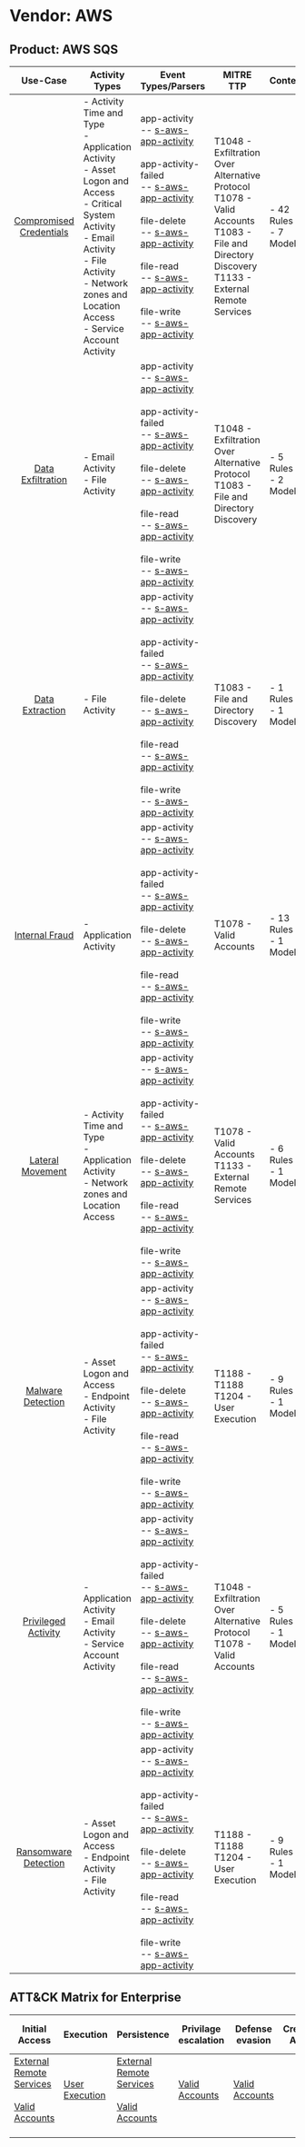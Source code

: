 Vendor: AWS
===========
Product: AWS SQS
----------------
|                                 Use-Case                                  | Activity Types                                                                                                                                                                                                            | Event Types/Parsers                                                                                                                                                                                                                                                                                                                                                                                                                                                                                | MITRE TTP                                                                                                                                                | Content                    |
|:-------------------------------------------------------------------------:| ------------------------------------------------------------------------------------------------------------------------------------------------------------------------------------------------------------------------- | -------------------------------------------------------------------------------------------------------------------------------------------------------------------------------------------------------------------------------------------------------------------------------------------------------------------------------------------------------------------------------------------------------------------------------------------------------------------------------------------------- | -------------------------------------------------------------------------------------------------------------------------------------------------------- | -------------------------- |
| [Compromised Credentials](../UseCases/usecase_compromised_credentials.md) | - Activity Time  and Type<br>- Application Activity<br>- Asset Logon and Access<br>- Critical System Activity<br>- Email Activity<br>- File Activity<br>- Network zones and Location Access<br>- Service Account Activity |  app-activity<br> -- [s-aws-app-activity](../Parsers/parserContent_s-aws-app-activity.md)<br><br> app-activity-failed<br> -- [s-aws-app-activity](../Parsers/parserContent_s-aws-app-activity.md)<br><br> file-delete<br> -- [s-aws-app-activity](../Parsers/parserContent_s-aws-app-activity.md)<br><br> file-read<br> -- [s-aws-app-activity](../Parsers/parserContent_s-aws-app-activity.md)<br><br> file-write<br> -- [s-aws-app-activity](../Parsers/parserContent_s-aws-app-activity.md)<br> | T1048 - Exfiltration Over Alternative Protocol<br>T1078 - Valid Accounts<br>T1083 - File and Directory Discovery<br>T1133 - External Remote Services<br> |  - 42 Rules<br> - 7 Models |
|       [Data Exfiltration](../UseCases/usecase_data_exfiltration.md)       | - Email Activity<br>- File Activity                                                                                                                                                                                       |  app-activity<br> -- [s-aws-app-activity](../Parsers/parserContent_s-aws-app-activity.md)<br><br> app-activity-failed<br> -- [s-aws-app-activity](../Parsers/parserContent_s-aws-app-activity.md)<br><br> file-delete<br> -- [s-aws-app-activity](../Parsers/parserContent_s-aws-app-activity.md)<br><br> file-read<br> -- [s-aws-app-activity](../Parsers/parserContent_s-aws-app-activity.md)<br><br> file-write<br> -- [s-aws-app-activity](../Parsers/parserContent_s-aws-app-activity.md)<br> | T1048 - Exfiltration Over Alternative Protocol<br>T1083 - File and Directory Discovery<br>                                                               |  - 5 Rules<br> - 2 Models  |
|         [Data Extraction](../UseCases/usecase_data_extraction.md)         | - File Activity                                                                                                                                                                                                           |  app-activity<br> -- [s-aws-app-activity](../Parsers/parserContent_s-aws-app-activity.md)<br><br> app-activity-failed<br> -- [s-aws-app-activity](../Parsers/parserContent_s-aws-app-activity.md)<br><br> file-delete<br> -- [s-aws-app-activity](../Parsers/parserContent_s-aws-app-activity.md)<br><br> file-read<br> -- [s-aws-app-activity](../Parsers/parserContent_s-aws-app-activity.md)<br><br> file-write<br> -- [s-aws-app-activity](../Parsers/parserContent_s-aws-app-activity.md)<br> | T1083 - File and Directory Discovery<br>                                                                                                                 |  - 1 Rules<br> - 1 Models  |
|          [Internal Fraud](../UseCases/usecase_internal_fraud.md)          | - Application Activity                                                                                                                                                                                                    |  app-activity<br> -- [s-aws-app-activity](../Parsers/parserContent_s-aws-app-activity.md)<br><br> app-activity-failed<br> -- [s-aws-app-activity](../Parsers/parserContent_s-aws-app-activity.md)<br><br> file-delete<br> -- [s-aws-app-activity](../Parsers/parserContent_s-aws-app-activity.md)<br><br> file-read<br> -- [s-aws-app-activity](../Parsers/parserContent_s-aws-app-activity.md)<br><br> file-write<br> -- [s-aws-app-activity](../Parsers/parserContent_s-aws-app-activity.md)<br> | T1078 - Valid Accounts<br>                                                                                                                               |  - 13 Rules<br> - 1 Models |
|        [Lateral Movement](../UseCases/usecase_lateral_movement.md)        | - Activity Time  and Type<br>- Application Activity<br>- Network zones and Location Access                                                                                                                                |  app-activity<br> -- [s-aws-app-activity](../Parsers/parserContent_s-aws-app-activity.md)<br><br> app-activity-failed<br> -- [s-aws-app-activity](../Parsers/parserContent_s-aws-app-activity.md)<br><br> file-delete<br> -- [s-aws-app-activity](../Parsers/parserContent_s-aws-app-activity.md)<br><br> file-read<br> -- [s-aws-app-activity](../Parsers/parserContent_s-aws-app-activity.md)<br><br> file-write<br> -- [s-aws-app-activity](../Parsers/parserContent_s-aws-app-activity.md)<br> | T1078 - Valid Accounts<br>T1133 - External Remote Services<br>                                                                                           |  - 6 Rules<br> - 1 Models  |
|       [Malware Detection](../UseCases/usecase_malware_detection.md)       | - Asset Logon and Access<br>- Endpoint Activity<br>- File Activity                                                                                                                                                        |  app-activity<br> -- [s-aws-app-activity](../Parsers/parserContent_s-aws-app-activity.md)<br><br> app-activity-failed<br> -- [s-aws-app-activity](../Parsers/parserContent_s-aws-app-activity.md)<br><br> file-delete<br> -- [s-aws-app-activity](../Parsers/parserContent_s-aws-app-activity.md)<br><br> file-read<br> -- [s-aws-app-activity](../Parsers/parserContent_s-aws-app-activity.md)<br><br> file-write<br> -- [s-aws-app-activity](../Parsers/parserContent_s-aws-app-activity.md)<br> | T1188 - T1188<br>T1204 - User Execution<br>                                                                                                              |  - 9 Rules<br> - 1 Models  |
|     [Privileged Activity](../UseCases/usecase_privileged_activity.md)     | - Application Activity<br>- Email Activity<br>- Service Account Activity                                                                                                                                                  |  app-activity<br> -- [s-aws-app-activity](../Parsers/parserContent_s-aws-app-activity.md)<br><br> app-activity-failed<br> -- [s-aws-app-activity](../Parsers/parserContent_s-aws-app-activity.md)<br><br> file-delete<br> -- [s-aws-app-activity](../Parsers/parserContent_s-aws-app-activity.md)<br><br> file-read<br> -- [s-aws-app-activity](../Parsers/parserContent_s-aws-app-activity.md)<br><br> file-write<br> -- [s-aws-app-activity](../Parsers/parserContent_s-aws-app-activity.md)<br> | T1048 - Exfiltration Over Alternative Protocol<br>T1078 - Valid Accounts<br>                                                                             |  - 5 Rules<br> - 1 Models  |
|    [Ransomware Detection](../UseCases/usecase_ransomware_detection.md)    | - Asset Logon and Access<br>- Endpoint Activity<br>- File Activity                                                                                                                                                        |  app-activity<br> -- [s-aws-app-activity](../Parsers/parserContent_s-aws-app-activity.md)<br><br> app-activity-failed<br> -- [s-aws-app-activity](../Parsers/parserContent_s-aws-app-activity.md)<br><br> file-delete<br> -- [s-aws-app-activity](../Parsers/parserContent_s-aws-app-activity.md)<br><br> file-read<br> -- [s-aws-app-activity](../Parsers/parserContent_s-aws-app-activity.md)<br><br> file-write<br> -- [s-aws-app-activity](../Parsers/parserContent_s-aws-app-activity.md)<br> | T1188 - T1188<br>T1204 - User Execution<br>                                                                                                              |  - 9 Rules<br> - 1 Models  |

ATT&CK Matrix for Enterprise
----------------------------
| Initial Access                                                                                                                                   | Execution                                                           | Persistence                                                                                                                                      | Privilage escalation                                                | Defense evasion                                                     | Credential Access | Discovery                                                                         | Lateral Movement | Collection | Command and Control | Exfiltration                                                                                | Impact |
| ------------------------------------------------------------------------------------------------------------------------------------------------ | ------------------------------------------------------------------- | ------------------------------------------------------------------------------------------------------------------------------------------------ | ------------------------------------------------------------------- | ------------------------------------------------------------------- | ----------------- | --------------------------------------------------------------------------------- | ---------------- | ---------- | ------------------- | ------------------------------------------------------------------------------------------- | ------ |
| [External Remote Services](https://attack.mitre.org/techniques/T1133)<br><br>[Valid Accounts](https://attack.mitre.org/techniques/T1078)<br><br> | [User Execution](https://attack.mitre.org/techniques/T1204)<br><br> | [External Remote Services](https://attack.mitre.org/techniques/T1133)<br><br>[Valid Accounts](https://attack.mitre.org/techniques/T1078)<br><br> | [Valid Accounts](https://attack.mitre.org/techniques/T1078)<br><br> | [Valid Accounts](https://attack.mitre.org/techniques/T1078)<br><br> |                   | [File and Directory Discovery](https://attack.mitre.org/techniques/T1083)<br><br> |                  |            |                     | [Exfiltration Over Alternative Protocol](https://attack.mitre.org/techniques/T1048)<br><br> |        |